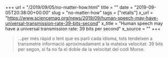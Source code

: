 +++
url = "/2019/09/05/no-matter-how.html"
title = ""
date = "2019-09-05T20:38:00+00:00"
slug = "no-matter-how"
tags = ["retalls"]
x_url = "https://www.sciencemag.org/news/2019/09/human-speech-may-have-universal-transmission-rate-39-bits-second"
x_title = "Human speech may have a universal transmission rate: 39 bits per second"
x_source = ""
+++

> …per més ràpid o lent que es parli cada idioma, tots tendeixen a transmetre informació aproximadament a la mateixa velocitat: 39 bits per segon, si fa no fa el doble de la velocitat del codi Morse.
